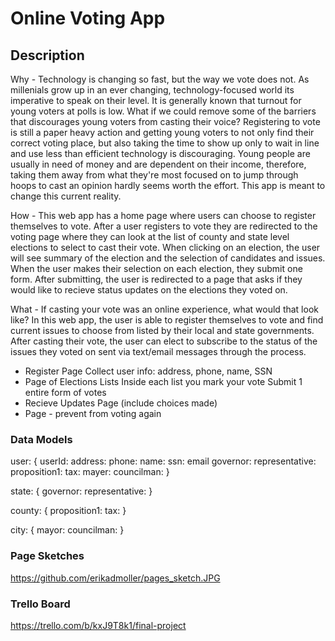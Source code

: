 <h1>Online Voting App</h1>

<h2>Description</h2>
Why - 
Technology is changing so fast, but the way we vote does not. As millenials grow up in an ever changing, technology-focused world its imperative to speak on their level. It is generally known that turnout for young voters at polls is low. What if we could remove some of the barriers that discourages young voters from casting their voice? Registering to vote is still a paper heavy action and getting young voters to not only find their correct voting place, but also taking the time to show up only to wait in line and use less than efficient technology is discouraging. Young people are usually in need of money and are dependent on their income, therefore, taking them away from what they're most focused on to jump through hoops to cast an opinion hardly seems worth the effort. This app is meant to change this current reality.

How - 
This web app has a home page where users can choose to register themselves to vote. After a user registers to vote they are redirected to the voting page where they can look at the list of county and state level elections to select to cast their vote. When clicking on an election, the user will see summary of the election and the selection of candidates and issues. When the user makes their selection on each election, they submit one form. After submitting, the user is redirected to a page that asks if they would like to recieve status updates on the elections they voted on.

What - 
If casting your vote was an online experience, what would that look like? In this web app, the user is able to register themselves to vote and find current issues to choose from listed by their local and state governments. After casting their vote, the user can elect to subscribe to the status of the issues they voted on sent via text/email messages through the process.

- Register Page
	Collect user info: address, phone, name, SSN
- Page of Elections
	Lists
		Inside each list you mark your vote
	Submit 1 entire form of votes
- Recieve Updates Page (include choices made)
- Page - prevent from voting again

<h3>Data Models</h3>
<p>
user: {
	userId:
	address:
	phone:
	name:
	ssn:
	email
	governor:
	representative:
	proposition1:
	tax:
	mayer:
	councilman:
}

state: {
	governor:
	representative:
}

county: {
	proposition1:
	tax:
}

city: {
	mayor:
	councilman:
}

</p>

<h3>Page Sketches</h3>

<a href="https://github.com/erikadmoller/pages_sketch.JPG">https://github.com/erikadmoller/pages_sketch.JPG</a>

<h3>Trello Board</h3>

<a href="https://trello.com/b/kxJ9T8k1/final-project">https://trello.com/b/kxJ9T8k1/final-project</a>